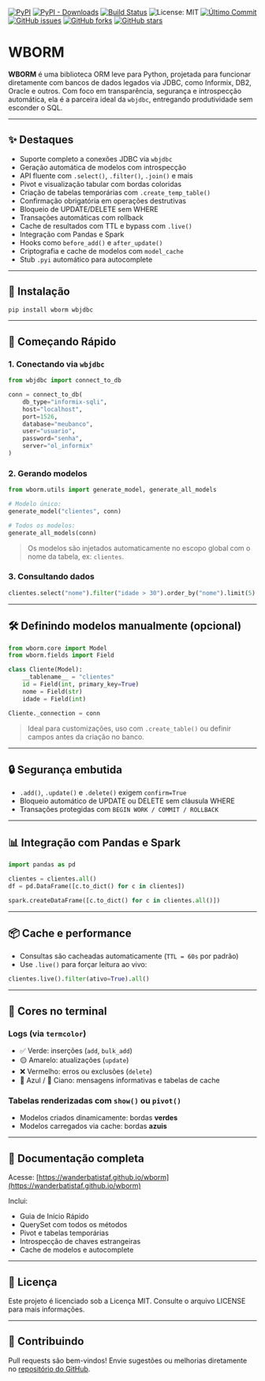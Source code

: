 [![PyPI](https://img.shields.io/pypi/v/wborm)](https://pypi.org/project/wborm/) [![PyPI - Downloads](https://img.shields.io/pypi/dm/wborm)](https://pypi.org/project/wborm/) [![Build Status](https://github.com/wanderbatistaf/wborm/actions/workflows/publish-package.yml/badge.svg)](https://github.com/wanderbatistaf/wborm/actions) ![License: MIT](https://img.shields.io/github/license/wanderbatistaf/wborm) [![Último Commit](https://img.shields.io/github/last-commit/wanderbatistaf/wborm)](https://github.com/wanderbatistaf/wborm) [![GitHub issues](https://img.shields.io/github/issues/wanderbatistaf/wborm)](https://github.com/wanderbatistaf/wborm/issues) [![GitHub forks](https://img.shields.io/github/forks/wanderbatistaf/wborm?style=social)](https://github.com/wanderbatistaf/wborm) [![GitHub stars](https://img.shields.io/github/stars/wanderbatistaf/wborm?style=social)](https://github.com/wanderbatistaf/wborm) 
# WBORM

**WBORM** é uma biblioteca ORM leve para Python, projetada para funcionar diretamente com bancos de dados legados via JDBC, como Informix, DB2, Oracle e outros. Com foco em transparência, segurança e introspecção automática, ela é a parceira ideal da `wbjdbc`, entregando produtividade sem esconder o SQL.

---

## ✨ Destaques

- Suporte completo a conexões JDBC via `wbjdbc`
- Geração automática de modelos com introspecção
- API fluente com `.select()`, `.filter()`, `.join()` e mais
- Pivot e visualização tabular com bordas coloridas
- Criação de tabelas temporárias com `.create_temp_table()`
- Confirmação obrigatória em operações destrutivas
- Bloqueio de UPDATE/DELETE sem WHERE
- Transações automáticas com rollback
- Cache de resultados com TTL e bypass com `.live()`
- Integração com Pandas e Spark
- Hooks como `before_add()` e `after_update()`
- Criptografia e cache de modelos com `model_cache`
- Stub `.pyi` automático para autocomplete

---

## 📁 Instalação

```bash
pip install wborm wbjdbc
```

---

## 🚀 Começando Rápido

### 1. Conectando via `wbjdbc`

```python
from wbjdbc import connect_to_db

conn = connect_to_db(
    db_type="informix-sqli",
    host="localhost",
    port=1526,
    database="meubanco",
    user="usuario",
    password="senha",
    server="ol_informix"
)
```

### 2. Gerando modelos

```python
from wborm.utils import generate_model, generate_all_models

# Modelo único:
generate_model("clientes", conn)

# Todos os modelos:
generate_all_models(conn)
```

> Os modelos são injetados automaticamente no escopo global com o nome da tabela, ex: `clientes`.

### 3. Consultando dados

```python
clientes.select("nome").filter("idade > 30").order_by("nome").limit(5).show()
```

---

## 🛠️ Definindo modelos manualmente (opcional)

```python
from wborm.core import Model
from wborm.fields import Field

class Cliente(Model):
    __tablename__ = "clientes"
    id = Field(int, primary_key=True)
    nome = Field(str)
    idade = Field(int)

Cliente._connection = conn
```

> Ideal para customizações, uso com `.create_table()` ou definir campos antes da criação no banco.

---

## 🔒 Segurança embutida

- `.add()`, `.update()` e `.delete()` exigem `confirm=True`
- Bloqueio automático de UPDATE ou DELETE sem cláusula WHERE
- Transações protegidas com `BEGIN WORK / COMMIT / ROLLBACK`

---

## 📊 Integração com Pandas e Spark

```python
import pandas as pd

clientes = clientes.all()
df = pd.DataFrame([c.to_dict() for c in clientes])
```

```python
spark.createDataFrame([c.to_dict() for c in clientes.all()])
```

---

## 📦 Cache e performance

- Consultas são cacheadas automaticamente (`TTL = 60s` por padrão)
- Use `.live()` para forçar leitura ao vivo:

```python
clientes.live().filter(ativo=True).all()
```

---

## 📌 Cores no terminal

### Logs (via `termcolor`)
- ✅ Verde: inserções (`add`, `bulk_add`)
- 🟡 Amarelo: atualizações (`update`)
- ❌ Vermelho: erros ou exclusões (`delete`)
- 🔵 Azul / 🔷 Ciano: mensagens informativas e tabelas de cache

### Tabelas renderizadas com `show()` ou `pivot()`
- Modelos criados dinamicamente: bordas **verdes**
- Modelos carregados via cache: bordas **azuis**

---

## 📖 Documentação completa

Acesse:
[https://wanderbatistaf.github.io/wborm](https://wanderbatistaf.github.io/wborm)

Inclui:
- Guia de Início Rápido
- QuerySet com todos os métodos
- Pivot e tabelas temporárias
- Introspecção de chaves estrangeiras
- Cache de modelos e autocomplete

---

## 📜 Licença

Este projeto é licenciado sob a Licença MIT. Consulte o arquivo LICENSE para mais informações.

---

## 🤝 Contribuindo

Pull requests são bem-vindos! Envie sugestões ou melhorias diretamente no [repositório do GitHub](https://github.com/wanderbatistaf/wborm).

